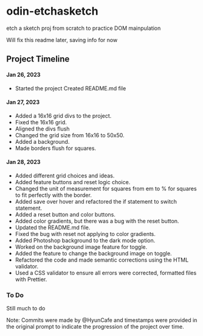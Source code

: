 # odin-etchasketch
etch a sketch proj from scratch to practice DOM mainpulation

 Will fix this readme later, saving info for now

## Project Timeline

#### Jan 26, 2023


* Started the project
Created README.md file

#### Jan 27, 2023

* Added a 16x16 grid divs to the project.
* Fixed the 16x16 grid.
* Aligned the divs flush
* Changed the grid size from 16x16 to 50x50.
* Added a background.
* Made borders flush for squares.

#### Jan 28, 2023

* Added different grid choices and ideas.
* Added feature buttons and reset logic choice.
* Changed the unit of measurement for squares from em to % for squares to fit perfectly with the border.
* Added save over hover and refactored the if statement to switch statement.
* Added a reset button and color buttons.
* Added color gradients, but there was a bug with the reset button.
* Updated the README.md file.
* Fixed the bug with reset not applying to color gradients.
* Added Photoshop background to the dark mode option.
* Worked on the background image feature for toggle.
* Added the feature to change the background image on toggle.
* Refactored the code and made semantic corrections using the HTML validator.
* Used a CSS validator to ensure all errors were corrected, formatted files with Prettier.

### To Do
Still much to do

Note: Commits were made by @HyunCafe and timestamps were provided in the original prompt to indicate the progression of the project over time.
